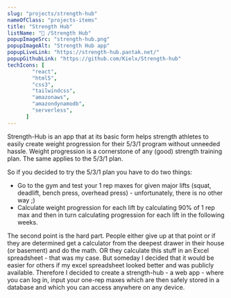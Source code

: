 ```yaml
---
slug: "projects/strength-hub"
nameOfClass: "projects-items"
title: "Strength Hub"
listName: "💪 /Strength Hub"
popupImageSrc: "strength-hub.png"
popupImageAlt: "Strength Hub app"
popupLiveLink: "https://strength-hub.pantak.net/"
popupGithubLink: "https://github.com/Kielx/Strength-hub"
techIcons: [
        "react",
        "html5",
        "css3",
        "tailwindcss",
        "amazonaws",
        "amazondynamodb",
        "serverless",
      ]
---
```


Strength-Hub is an app that at its basic form helps strength athletes to easily create weight progression for their 5/3/1 program without unneeded hassle.
Weight progression is a cornerstone of any (good) strength training plan. The same applies to the 5/3/1 plan.

So if you decided to try the 5/3/1 plan you have to do two things:

- Go to the gym and test your 1 rep maxes for given major lifts (squat, deadlift, bench press, overhead press) - unfortunately, there is no other way ;)
- Calculate weight progression for each lift by calculating 90% of 1 rep max and then in turn calculating progression for each lift in the following weeks.

The second point is the hard part. People either give up at that point or if they are determined get a calculator from the deepest drawer in their house (or basement) and do the math. OR they calculate this stuff in an Excel spreadsheet - that was my case. But someday I decided that it would be easier for others if my excel spreadsheet looked better and was publicly available. Therefore I decided to create a strength-hub - a web app - where you can log in, input your one-rep maxes which are then safely stored in a database and which you can access anywhere on any device.
